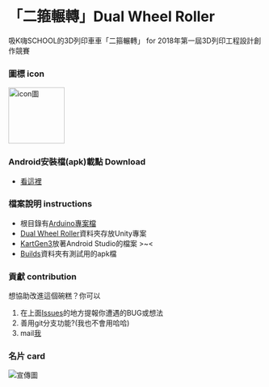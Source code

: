 # 「二箍輾轉」Dual Wheel Roller #
吸K嗨SCHOOL的3D列印車車「二箍輾轉」 for 2018年第一屆3D列印工程設計創作競賽


### 圖標 icon ###
<img src="http://jcjc.cf/Dual-Wheel-Roller/WebAsset/icon3.0.JPG" alt="icon圖" height="111" width="111">

### Android安裝檔(apk)載點 Download ###
- [看這裡](https://github.com/JCxYIS/Dual-Wheel-Roller/releases)
<!-- - 或進入[Build資料夾](https://github.com/JCxYIS/Dual-Wheel-Roller/tree/master/Builds)(測試版) -->

### 檔案說明 instructions ###
- 根目錄有[Arduino專案檔](https://github.com/JCxYIS/Dual-Wheel-Roller/blob/master/Kart_gen3_ForCompetition.ino)
- [Dual Wheel Roller](https://github.com/JCxYIS/Dual-Wheel-Roller/tree/master/Dual%20Wheel%20Roller)資料夾存放Unity專案
- [KartGen3](https://github.com/JCxYIS/Dual-Wheel-Roller/tree/master/KartGen3)放著Android Studio的檔案 >~<
- [Builds](https://github.com/JCxYIS/Dual-Wheel-Roller/tree/master/Builds)資料夾有測試用的apk檔

### 貢獻 contribution ###
想協助改進這個碗糕？你可以
1. 在上面[Issues](https://github.com/JCxYIS/Dual-Wheel-Roller/issues)的地方提報你遭遇的BUG或想法
2. 善用git分支功能?(我也不會用哈哈)
3. mail[我](mailto:jsn811@gmail.com)

### 名片 card ###
![宣傳圖](http://jcjc.cf/Dual-Wheel-Roller/WebAsset/avatar.png)